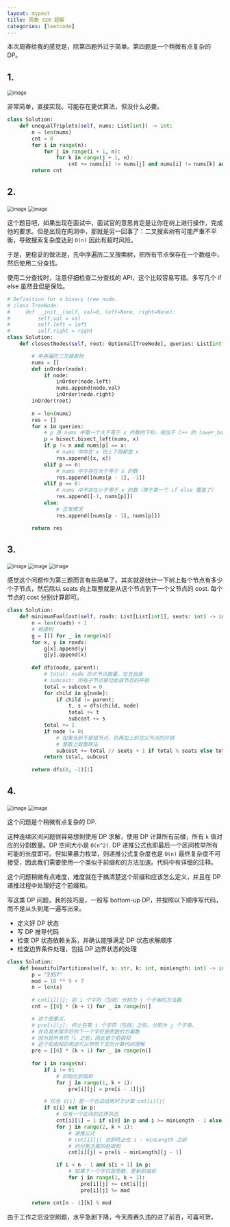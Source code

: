 ```yaml
---
layout: mypost
title: 周赛 320 题解
categories: [leetcode]
---
```


本次周赛给我的感觉是，除第四题外过于简单。第四题是一个稍微有点复杂的 DP。

## 1.

<img src="../../posts/2022-leetcode/lc-wk-320-p1.png" alt="image" style="zoom:80%;" />

非常简单，直接实现。可能存在更优算法，但没什么必要。

```py
class Solution:
    def unequalTriplets(self, nums: List[int]) -> int:
        n = len(nums)
        cnt = 0
        for i in range(n):
            for j in range(i + 1, n):
                for k in range(j + 1, n):
                    cnt += nums[i] != nums[j] and nums[i] != nums[k] and nums[j] != nums[k]
        return cnt
```

## 2.

<img src="../../posts/2022-leetcode/lc-wk-320-p2-1.png" alt="image" style="zoom:80%;" />
<img src="../../posts/2022-leetcode/lc-wk-320-p2-2.png" alt="image" style="zoom:80%;" />

这个题目吧，如果出现在面试中，面试官的意思肯定是让你在树上进行操作，完成他的要求。但是出现在网测中，那就是另一回事了：二叉搜索树有可能严重不平衡，导致搜索复杂度达到 `O(n)` 因此有超时风险。

于是，更稳妥的做法是，先中序遍历二叉搜索树，把所有节点保存在一个数组中，然后使用二分查找。

使用二分查找时，注意仔细检查二分查找的 API，这个比较容易写错。多写几个 if else 虽然丑但是保险。

```py
# Definition for a binary tree node.
# class TreeNode:
#     def __init__(self, val=0, left=None, right=None):
#         self.val = val
#         self.left = left
#         self.right = right
class Solution:
    def closestNodes(self, root: Optional[TreeNode], queries: List[int]) -> List[List[int]]:

        # 中序遍历二叉搜索树
        nums = []
        def inOrder(node):
            if node:
                inOrder(node.left)
                nums.append(node.val)
                inOrder(node.right)
        inOrder(root)
        
        n = len(nums)
        res = []
        for x in queries:
            # p 是 nums 中第一个大于等于 x 的数的下标，相当于 C++ 的 lower_bound
            p = bisect.bisect_left(nums, x)
            if p != n and nums[p] == x:
                # nums 中存在 x 则上下限都是 x
                res.append([x, x])
            elif p == n:
                # nums 中不存在大于等于 x 的数
                res.append([nums[p - 1], -1])
            elif p == 0:
                # nums 中不存在小于等于 x 的数（等于第一个 if else 覆盖了）
                res.append([-1, nums[p]])
            else:
                # 正常情况
                res.append([nums[p - 1], nums[p]])

        return res
```

## 3. 

<img src="../../posts/2022-leetcode/lc-wk-320-p3-1.png" alt="image" style="zoom:80%;" />
<img src="../../posts/2022-leetcode/lc-wk-320-p3-2.png" alt="image" style="zoom:80%;" />
<img src="../../posts/2022-leetcode/lc-wk-320-p3-3.png" alt="image" style="zoom:80%;" />

感觉这个问题作为第三题而言有些简单了。其实就是统计一下树上每个节点有多少个子节点，然后除以 seats 向上取整就是从这个节点到下一个父节点的 cost. 每个节点的 cost 分别计算即可。

```py
class Solution:
    def minimumFuelCost(self, roads: List[List[int]], seats: int) -> int:
        n = len(roads) + 1
        # 构建树
        g = [[] for _ in range(n)]
        for x, y in roads:
            g[x].append(y)
            g[y].append(x)
        
        def dfs(node, parent):
            # total: node 的子节点数量，包含自身
            # subcost: 所有子节点移动到该节点的开销
            total = subcost = 0
            for child in g[node]:
                if child != parent:
                    t, s = dfs(child, node)
                    total += t
                    subcost += s
            total += 1
            if node != 0:
                # 如果当前不是根节点，则再加上前往父节点的开销
                # 整数上取整除法
                subcost += total // seats + 1 if total % seats else total // seats
            return total, subcost
        
        return dfs(0, -1)[1]
```

## 4. 

<img src="../../posts/2022-leetcode/lc-wk-320-p4-1.png" alt="image" style="zoom:80%;" />
<img src="../../posts/2022-leetcode/lc-wk-320-p4-2.png" alt="image" style="zoom:80%;" />

这个问题是个稍微有点复杂的 DP.

这种连续区间问题很容易想到使用 DP 求解，使用 DP 计算所有前缀，所有 `k` 值对应的分割数量。DP 空间大小是 `O(n^2)`. DP 递推公式也即最后一个区间枚举所有可能的长度即可。但如果暴力枚举，则递推公式复杂度也是 `O(n)` 最终复杂度不可接受，因此我们需要使用一个类似于前缀和的方法加速。代码中有详细的注释。

这个问题稍微有点难度，难度就在于搞清楚这个前缀和应该怎么定义，并且在 DP 递推过程中处理好这个前缀和。

写这类 DP 问题，我的技巧是，一般写 bottom-up DP，并按照以下顺序写代码，而不是从头到尾一遍写出来。

- 定义好 DP 状态
- 写 DP 推导代码
- 检查 DP 状态依赖关系，并确认能够满足 DP 状态求解顺序
- 检查边界条件处理，包括 DP 边界状态的处理

```python
class Solution:
    def beautifulPartitions(self, s: str, k: int, minLength: int) -> int:
        p = "2357"
        mod = 10 ** 9 + 7
        n = len(s)
        
        # cnt[i][j]: 前 i 个字符（包括）分割为 j 个子串的方法数
        cnt = [[0] * (k + 1) for _ in range(n)]  

        # 这个是重点，
        # pre[i][j]: 终止在第 i 个字符（包括）之前，分割为 j 个子串，
        # 并且其末尾字符的下一个字符是质数的方案数
        # 因为是所有的「i 之前」因此是个前缀和
        # 这个前缀和的用途可以参照下文的计算代码理解
        pre = [[0] * (k + 1) for _ in range(n)]
        
        for i in range(n):
            if i != 0:
                # 初始化前缀和
                for j in range(1, k + 1):
                    pre[i][j] = pre[i - 1][j]

            # 仅当 s[i] 是一个合法结尾时才计算 cnt[i][j]
            if s[i] not in p:
                # 仅有一个区间的边界状态
                cnt[i][1] = 1 if s[0] in p and i >= minLength - 1 else 0
                for j in range(2, k + 1):
                    # 递推公式
                    # cnt[i][j] 也即终止在 i - minLength 之前
                    # 的分割方案的前缀和
                    cnt[i][j] = pre[i - minLength][j - 1]

                if i < n - 1 and s[i + 1] in p:
                    # 如果下一个字符是质数，更新前缀和
                    for j in range(1, k + 1):
                        pre[i][j] += cnt[i][j]
                        pre[i][j] %= mod

        return cnt[n - 1][k] % mod
```

由于工作之后没空刷题，水平急剧下降，今天周赛久违的进了前百，可喜可贺。